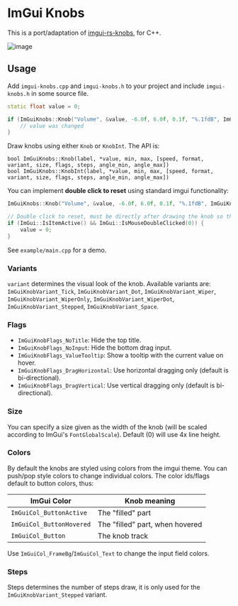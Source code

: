 # ImGui Knobs
This is a port/adaptation of [imgui-rs-knobs](https://github.com/DGriffin91/imgui-rs-knobs), for C++.

![image](https://user-images.githubusercontent.com/956928/164050142-96a8dde4-7d2e-43e4-9afe-14ab48eac243.png)

## Usage
Add `imgui-knobs.cpp` and `imgui-knobs.h` to your project and include `imgui-knobs.h` in some source file.


```cpp
static float value = 0;

if (ImGuiKnobs::Knob("Volume", &value, -6.0f, 6.0f, 0.1f, "%.1fdB", ImGuiKnobVariant_Tick)) {
    // value was changed
}
```

Draw knobs using either `Knob` or `KnobInt`. The API is:

```
bool ImGuiKnobs::Knob(label, *value, min, max, [speed, format, variant, size, flags, steps, angle_min, angle_max])
bool ImGuiKnobs::KnobInt(label, *value, min, max, [speed, format, variant, size, flags, steps, angle_min, angle_max])
```

You can implement **double click to reset** using standard imgui functionality:

```cpp
ImGuiKnobs::Knob("Volume", &value, -6.0f, 6.0f, 0.1f, "%.1fdB", ImGuiKnobVariant_Tick);

// Double click to reset, must be directly after drawing the knob so the right imgui "item" is used
if (ImGui::IsItemActive() && ImGui::IsMouseDoubleClicked(0)) {
    value = 0;
}
```

See `example/main.cpp` for a demo.

### Variants
`variant` determines the visual look of the knob. Available variants are: `ImGuiKnobVariant_Tick`, `ImGuiKnobVariant_Dot`, `ImGuiKnobVariant_Wiper`, `ImGuiKnobVariant_WiperOnly`, `ImGuiKnobVariant_WiperDot`, `ImGuiKnobVariant_Stepped`, `ImGuiKnobVariant_Space`.

### Flags
 - `ImGuiKnobFlags_NoTitle`: Hide the top title.
 - `ImGuiKnobFlags_NoInput`: Hide the bottom drag input.
 - `ImGuiKnobFlags_ValueTooltip`: Show a tooltip with the current value on hover.
 - `ImGuiKnobFlags_DragHorizontal`: Use horizontal dragging only (default is bi-directional).
 - `ImGuiKnobFlags_DragVertical`: Use vertical dragging only (default is bi-directional).

### Size
You can specify a size given as the width of the knob (will be scaled according to ImGui's `FontGlobalScale`). Default (0) will use 4x line height.

### Colors
By default the knobs are styled using colors from the imgui theme. You can push/pop style colors to change individual colors. The color ids/flags default to button colors, thus:

| ImGui Color | Knob meaning |
|---|---|
| `ImGuiCol_ButtonActive` | The "filled" part |
| `ImGuiCol_ButtonHovered` | The "filled" part, when hovered |
| `ImGuiCol_Button` | The knob track |

Use `ImGuiCol_FrameBg`/`ImGuiCol_Text` to change the input field colors.

### Steps
Steps determines the number of steps draw, it is only used for the `ImGuiKnobVariant_Stepped` variant.

